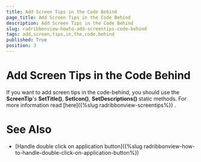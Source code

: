 ```yaml
---
title: Add Screen Tips in the Code Behind
page_title: Add Screen Tips in the Code Behind
description: Add Screen Tips in the Code Behind
slug: radribbonview-howto-add-screentips-code-behind
tags: add,screen,tips,in,the,code,behind
published: True
position: 3
---
```


# Add Screen Tips in the Code Behind

If you want to add screen tips in the code-behind, you should use the __ScreenTip__'s __SetTitle()__, __SetIcon()__, __SetDescriptions()__ static methods. For more information read [here]({%slug radribbonview-screentips%}) .

# See Also
 * [Handle double click on application button]({%slug radribbonview-how-to-handle-double-click-on-application-button%})